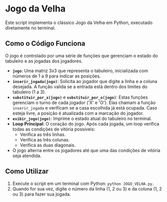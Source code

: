 # Jogo da Velha

Este script implementa o clássico Jogo da Velha em Python, executado diretamente no terminal.

## Como o Código Funciona

O jogo é controlado por uma série de funções que gerenciam o estado do tabuleiro e as jogadas dos jogadores.

-   **`jogo`**: Uma matriz 3x3 que representa o tabuleiro, inicializada com números de 1 a 9 para indicar as posições.
-   **`inserir_jogada(jogo)`**: Solicita ao jogador que digite a linha e a coluna desejada. A função valida se a entrada está dentro dos limites do tabuleiro (1 a 3).
-   **`substituir_por_x(jogo)`** e **`substituir_por_o(jogo)`**: Estas funções gerenciam o turno de cada jogador ('X' e 'O'). Elas chamam a função `inserir_jogada` e verificam se a casa escolhida já está ocupada. Caso esteja livre, a posição é atualizada com a marcação do jogador.
-   **`exibir_jogo(jogo)`**: Imprime o estado atual do tabuleiro no terminal.
-   **Loop Principal**: O coração do jogo. Após cada jogada, um loop verifica todas as condições de vitória possíveis:
    -   Verifica as três linhas.
    -   Verifica as três colunas.
    -   Verifica as duas diagonais.
-   O jogo alterna entre os jogadores até que uma das condições de vitória seja atendida.

## Como Utilizar

1.  Execute o script em um terminal com Python: `python JOGO_VELHA.py`.
2.  Quando for sua vez, digite o número da linha (1, 2 ou 3) e da coluna (1, 2 ou 3) para fazer sua jogada.